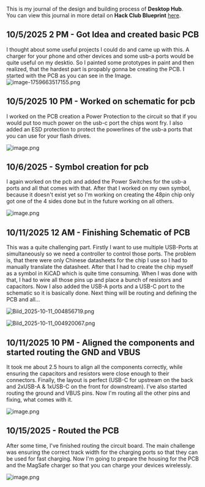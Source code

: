 <!--
  ===================    !!READ THIS NOTICE!!   ====================
  DO NOT edit this file manually. Your changes WILL BE OVERWRITTEN!
  This journal is auto generated and updated by Hack Club Blueprint.
  To edit this file, please edit your journal entries on Blueprint.
  ==================================================================
-->

This is my journal of the design and building process of **Desktop Hub**.  
You can view this journal in more detail on **Hack Club Blueprint** [here](https://blueprint.hackclub.com/projects/197).


## 10/5/2025 2 PM - Got Idea and created basic PCB  

I thought about some useful projects I could do and came up with this.
A charger for your phone and other devices and some usb-a ports would be quite useful on my desktio.
So I painted some prototypes in paint and then realized, that the hardest part is propably gonna be creating the PCB. I started with the PCB as you can see in the Image.![image-1759663517155.png](https://blueprint.hackclub.com/user-attachments/blobs/redirect/eyJfcmFpbHMiOnsiZGF0YSI6NTIwLCJwdXIiOiJibG9iX2lkIn19--90777b8085c2428bf13af554ea70c43ae1211563/image-1759663517155.png)
  

## 10/5/2025 10 PM - Worked on schematic for pcb  

I worked on the PCB creation a Power Protection to the circuit so that if you would put too much power on the usb-c port the chips wont fry. I also added an ESD protection to protect the powerlines of the usb-a ports that you can use for your flash drives.


![image.png](https://blueprint.hackclub.com/user-attachments/blobs/redirect/eyJfcmFpbHMiOnsiZGF0YSI6NjE5LCJwdXIiOiJibG9iX2lkIn19--8b39c6dd7b463e87db3b012e862c421b7e4eb8c9/image.png)
  

## 10/6/2025 - Symbol creation for pcb  

I again worked on the pcb and added the Power Switches for the usb-a ports and all that comes with that.
After that I worked on my own symbol, because it doesn't exist yet so I'm working on creating the 48pin chip only got one of the 4 sides done but in the future working on all others.

![image.png](https://blueprint.hackclub.com/user-attachments/blobs/redirect/eyJfcmFpbHMiOnsiZGF0YSI6Nzk1LCJwdXIiOiJibG9iX2lkIn19--29f808dfa5c59f1aaba005d72109f20a2bca59f8/image.png)
  

## 10/11/2025 12 AM - Finishing Schematic of PCB  

This was a quite challenging part.
Firstly I want to use multiple USB-Ports at simultaneously so we need a controller to control those ports. The problem is, that there were only Chinese datasheets for the chip I use so I had to manually translate the datasheet. After that I had to create the chip myself as a symbol in KiCAD which is quite time consuming. When I was done with that, I had to wire all those pins up and place a bunch of resistors and capacitors. Now I also added the USB-A ports and a USB-C port to the schematic so it is basically done. Next thing will be routing and defining the PCB and all...

![Bild_2025-10-11_004856719.png](https://blueprint.hackclub.com/user-attachments/blobs/redirect/eyJfcmFpbHMiOnsiZGF0YSI6MTUyNywicHVyIjoiYmxvYl9pZCJ9fQ==--61952a2352b872618ef7597feebac7a35d646a4e/Bild_2025-10-11_004856719.png)

![Bild_2025-10-11_004920067.png](https://blueprint.hackclub.com/user-attachments/blobs/redirect/eyJfcmFpbHMiOnsiZGF0YSI6MTUyOCwicHVyIjoiYmxvYl9pZCJ9fQ==--8ef76d7b66b3d4419708c86491c2f2164b0860b4/Bild_2025-10-11_004920067.png)

  

## 10/11/2025 10 PM - Aligned the components and started routing the GND and VBUS  

It took me about 2.5 hours to align all the components correctly, while ensuring the capacitors and resistors were close enough to their connectors. Finally, the layout is perfect (USB-C for upstream on the back and 2xUSB-A & 1xUSB-C on the front for downstream).
I've also started routing the ground and VBUS pins.
Now I'm routing all the other pins and fixing, what comes with it.



![image.png](https://blueprint.hackclub.com/user-attachments/blobs/proxy/eyJfcmFpbHMiOnsiZGF0YSI6MTY3OCwicHVyIjoiYmxvYl9pZCJ9fQ==--ab3f9eea3394a4b8d744b0425b2df1951a7e291f/image.png)
  

## 10/15/2025 - Routed the PCB  

After some time, I've finished routing the circuit board. The main challenge was ensuring the correct track width for the charging ports so that they can be used for fast charging. Now I'm going to prepare the housing for the PCB and the MagSafe charger so that you can charge your devices wirelessly.


![image.png](https://blueprint.hackclub.com/user-attachments/blobs/proxy/eyJfcmFpbHMiOnsiZGF0YSI6MjMyMSwicHVyIjoiYmxvYl9pZCJ9fQ==--b40ed86d238ae1659add236be6779de54ab063f1/image.png)
  

